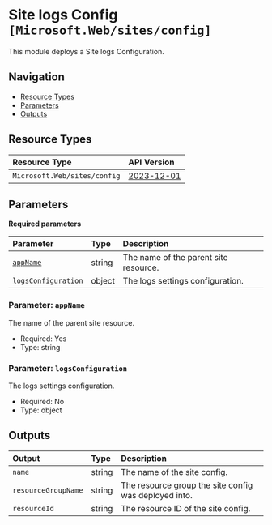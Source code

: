 # Site logs Config `[Microsoft.Web/sites/config]`

This module deploys a Site logs Configuration.

## Navigation

- [Resource Types](#Resource-Types)
- [Parameters](#Parameters)
- [Outputs](#Outputs)

## Resource Types

| Resource Type | API Version |
| :-- | :-- |
| `Microsoft.Web/sites/config` | [2023-12-01](https://learn.microsoft.com/en-us/azure/templates/Microsoft.Web/sites) |

## Parameters

**Required parameters**

| Parameter | Type | Description |
| :-- | :-- | :-- |
| [`appName`](#parameter-appname) | string | The name of the parent site resource. |
| [`logsConfiguration`](#parameter-logsconfiguration) | object | The logs settings configuration. |

### Parameter: `appName`

The name of the parent site resource.

- Required: Yes
- Type: string

### Parameter: `logsConfiguration`

The logs settings configuration.

- Required: No
- Type: object

## Outputs

| Output | Type | Description |
| :-- | :-- | :-- |
| `name` | string | The name of the site config. |
| `resourceGroupName` | string | The resource group the site config was deployed into. |
| `resourceId` | string | The resource ID of the site config. |
